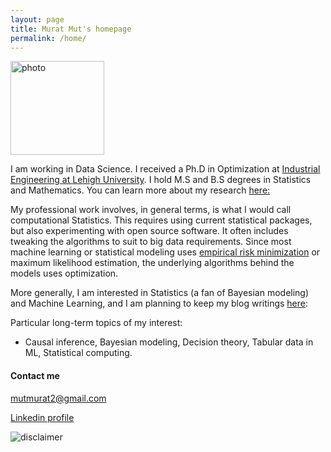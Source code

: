 ```yaml
---
layout: page
title: Murat Mut's homepage
permalink: /home/
---
```


<img src="../images/capture.PNG" alt="photo" width="150" />

I am working in Data Science. I received a Ph.D in Optimization at 
[Industrial Engineering at Lehigh University](https://engineering.lehigh.edu/ise). I hold M.S and B.S degrees in Statistics and Mathematics. 
You can learn more about my research [here:](https://muratmut.github.io/research/)
 
My professional work involves, in general terms, is what I would call computational Statistics. This requires using current statistical packages, but also experimenting with open source software. It often includes tweaking the algorithms to suit to big data requirements. Since most machine learning or statistical modeling uses [empirical risk minimization](https://en.wikipedia.org/wiki/Empirical_risk_minimization) or maximum likelihood estimation, the underlying algorithms behind the models uses optimization.  

More generally, I am interested in Statistics (a fan of Bayesian modeling) and Machine Learning, and I am planning to keep my blog writings [here](https://muratmut.github.io/blog/):

Particular long-term topics of my interest:
- Causal inference, Bayesian modeling, Decision theory, Tabular data in ML, Statistical computing.



#### Contact me
[mutmurat2@gmail.com](mailto:mutmurat2@gmail.com)

[Linkedin profile](https://www.linkedin.com/in/murat-mut-060b8348/)




<img src="../images/disclaimer.JPG" alt="disclaimer"/>


